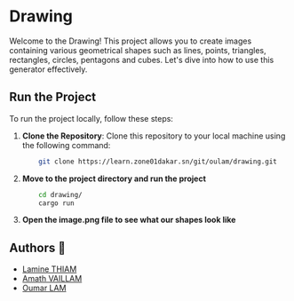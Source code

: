 # Drawing

Welcome to the Drawing! This project allows you to create images containing various geometrical shapes such as lines, points, triangles, rectangles, circles, pentagons and cubes. Let's dive into how to use this generator effectively.

## Run the Project

To run the project locally, follow these steps:

1. **Clone the Repository**: Clone this repository to your local machine using the following command:

    ```bash
        git clone https://learn.zone01dakar.sn/git/oulam/drawing.git
    ```
2. **Move to the project directory and run the project**

    ```bash
        cd drawing/
        cargo run
    ```
3. **Open the image.png file to see what our shapes look like**

## Authors 🚀

- [Lamine THIAM](https://learn.zone01dakar.sn/git/fatouthiam2) 
- [Amath VAILLAM](https://learn.zone01dakar.sn/git/availlam) 
- [Oumar LAM](https://learn.zone01dakar.sn/git/oulam) 

